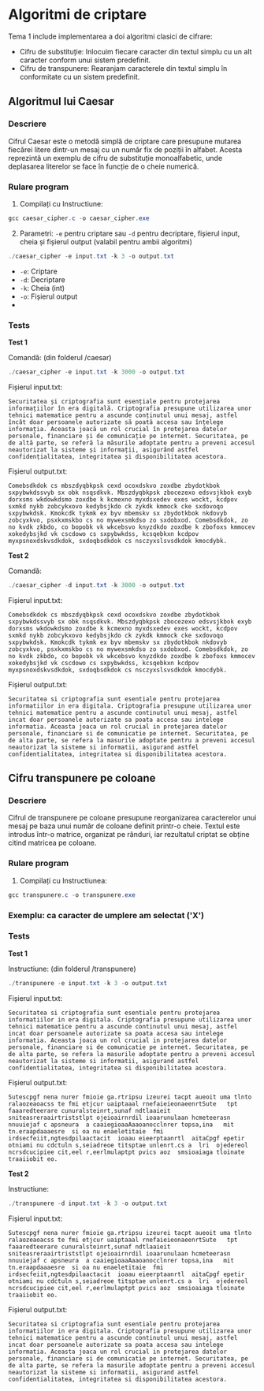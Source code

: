 # Algoritmi de criptare
Tema 1 include implementarea a doi algoritmi clasici de cifrare:
- Cifru de substituție: Inlocuim fiecare caracter din textul simplu cu un alt caracter conform unui sistem predefinit.
- Cifru de transpunere: Rearanjam caracterele din textul simplu în conformitate cu un sistem predefinit.

## Algoritmul lui Caesar

### Descriere

Cifrul Caesar este o metodă simplă de criptare care presupune mutarea fiecărei litere dintr-un mesaj cu un număr fix de poziții în alfabet. Acesta reprezintă un exemplu de cifru de substituție monoalfabetic, unde deplasarea literelor se face în funcție de o cheie numerică.

### Rulare program

1. Compilați cu Instructiune:
```powershell
gcc caesar_cipher.c -o caesar_cipher.exe
```
2. Parametri:  `-e` pentru criptare sau `-d` pentru decriptare, fișierul input, cheia și fișierul output (valabil pentru ambii algoritmi) 
```powershell
./caesar_cipher -e input.txt -k 3 -o output.txt
```
- `-e`: Criptare
- `-d`: Decriptare
- `-k`: Cheia (int)
- `-o`: Fișierul output
- 
### Tests

**Test 1**

Comandă: (din folderul /caesar)
```powershell
./caesar_cipher -e input.txt -k 3000 -o output.txt
```
Fișierul input.txt:
```
Securitatea și criptografia sunt esențiale pentru protejarea informațiilor în era digitală. Criptografia presupune utilizarea unor tehnici matematice pentru a ascunde conținutul unui mesaj, astfel încât doar persoanele autorizate să poată accesa sau înțelege informația. Aceasta joacă un rol crucial în protejarea datelor personale, financiare și de comunicație pe internet. Securitatea, pe de altă parte, se referă la măsurile adoptate pentru a preveni accesul neautorizat la sisteme și informații, asigurând astfel confidențialitatea, integritatea și disponibilitatea acestora.
```
Fișierul output.txt:
```
Comebsdkdok cs mbszdyqbkpsk cexd ocoxdskvo zoxdbe zbydotkbok sxpybwkdssvyb sx obk nsqsdkvk. Mbszdyqbkpsk zbocezexo edsvsjkbok exyb dorxsms wkdowkdsmo zoxdbe k kcmexno myxdsxedev exes wockt, kcdpov sxmkd nykb zobcykxovo kedybsjkdo ck zykdk kmmock cke sxdovoqo sxpybwkdsk. Kmokcdk tykmk ex byv mbemskv sx zbydotkbok nkdovyb zobcyxkvo, psxkxmskbo cs no mywexsmkdso zo sxdobxod. Comebsdkdok, zo no kvdk zkbdo, co bopobk vk wkcebsvo knyzdkdo zoxdbe k zbofoxs kmmocev xokedybsjkd vk cscdowo cs sxpybwkdss, kcsqebkxn kcdpov myxpsnoxdskvsdkdok, sxdoqbsdkdok cs nsczyxslsvsdkdok kmocdybk.
```

**Test 2**

Comandă:
```powershell
./caesar_cipher -d input.txt -k 3000 -o output.txt
```
Fișierul input.txt:
```
Comebsdkdok cs mbszdyqbkpsk cexd ocoxdskvo zoxdbe zbydotkbok sxpybwkdssvyb sx obk nsqsdkvk. Mbszdyqbkpsk zbocezexo edsvsjkbok exyb dorxsms wkdowkdsmo zoxdbe k kcmexno myxdsxedev exes wockt, kcdpov sxmkd nykb zobcykxovo kedybsjkdo ck zykdk kmmock cke sxdovoqo sxpybwkdsk. Kmokcdk tykmk ex byv mbemskv sx zbydotkbok nkdovyb zobcyxkvo, psxkxmskbo cs no mywexsmkdso zo sxdobxod. Comebsdkdok, zo no kvdk zkbdo, co bopobk vk wkcebsvo knyzdkdo zoxdbe k zbofoxs kmmocev xokedybsjkd vk cscdowo cs sxpybwkdss, kcsqebkxn kcdpov myxpsnoxdskvsdkdok, sxdoqbsdkdok cs nsczyxslsvsdkdok kmocdybk.
```
Fișierul output.txt:
```
Securitatea si criptografia sunt esentiale pentru protejarea informatiilor in era digitala. Criptografia presupune utilizarea unor tehnici matematice pentru a ascunde continutul unui mesaj, astfel incat doar persoanele autorizate sa poata accesa sau intelege informatia. Aceasta joaca un rol crucial in protejarea datelor personale, financiare si de comunicatie pe internet. Securitatea, pe de alta parte, se refera la masurile adoptate pentru a preveni accesul neautorizat la sisteme si informatii, asigurand astfel confidentialitatea, integritatea si disponibilitatea acestora.
```

## Cifru transpunere pe coloane

### Descriere

Cifrul de transpunere pe coloane presupune reorganizarea caracterelor unui mesaj pe baza unui număr de coloane definit printr-o cheie. Textul este introdus într-o matrice, organizat pe rânduri, iar rezultatul criptat se obține citind matricea pe coloane.

### Rulare program

1. Compilați cu Instructiunea:
```powershell
gcc transpunere.c -o transpunere.exe 
```
### Exemplu: ca caracter de umplere am selectat ('X')

### Tests

**Test 1**

Instructiune:  (din folderul /transpunere)
```powershell
./transpunere -e input.txt -k 3 -o output.txt 
```
Fișierul input.txt:
```
Securitatea si criptografia sunt esentiale pentru protejarea informatiilor in era digitala. Criptografia presupune utilizarea unor tehnici matematice pentru a ascunde continutul unui mesaj, astfel incat doar persoanele autorizate sa poata accesa sau intelege informatia. Aceasta joaca un rol crucial in protejarea datelor personale, financiare si de comunicatie pe internet. Securitatea, pe de alta parte, se refera la masurile adoptate pentru a preveni accesul neautorizat la sisteme si informatii, asigurand astfel confidentialitatea, integritatea si disponibilitatea acestora.
```
Fișierul output.txt:
```
Sutescpgf nena nurer fmioie ga.rtripsu izeurei tacpt aueoit uma tlnto ralaozeaoacss te fmi etjcur uaiptaaal rnefaieieonaeenrtSute   tpt  faaaredteerare cunuralsteinrt,sunaf ndtlaaieit  sniteasreraairtriststlpt ojeioairnrdil ioaarunulaan hcmeteerasn nnuuiejaf c apsneura  a caaiegioaaAaaoanocclnrer topsa,ina   mit  tn.eraapdaaaesre  si oa nu enaeletitaie  fmi irdsecfeiit,ngtesdpilaactacit  ioaau eieerptaanrtl  aitaCpgf epetir otniami nu cdctuln s,seiadreoe titsptae unlenrt.cs a  lri  ojedereol ncrsdcucipiee cit,eel r,eerlmulaptpt pvics aoz  smsioaiaga tloinate traaiiobit eo.
```

**Test 2**

Instructiune:
```powershell
./transpunere -d input.txt -k 3 -o output.txt
```
Fișierul input.txt:
```
Sutescpgf nena nurer fmioie ga.rtripsu izeurei tacpt aueoit uma tlnto ralaozeaoacss te fmi etjcur uaiptaaal rnefaieieonaeenrtSute   tpt  faaaredteerare cunuralsteinrt,sunaf ndtlaaieit  sniteasreraairtriststlpt ojeioairnrdil ioaarunulaan hcmeteerasn nnuuiejaf c apsneura  a caaiegioaaAaaoanocclnrer topsa,ina   mit  tn.eraapdaaaesre  si oa nu enaeletitaie  fmi irdsecfeiit,ngtesdpilaactacit  ioaau eieerptaanrtl  aitaCpgf epetir otniami nu cdctuln s,seiadreoe titsptae unlenrt.cs a  lri  ojedereol ncrsdcucipiee cit,eel r,eerlmulaptpt pvics aoz  smsioaiaga tloinate traaiiobit eo.
```
Fișierul output.txt:
```
Securitatea si criptografia sunt esentiale pentru protejarea informatiilor in era digitala. Criptografia presupune utilizarea unor tehnici matematice pentru a ascunde continutul unui mesaj, astfel incat doar persoanele autorizate sa poata accesa sau intelege informatia. Aceasta joaca un rol crucial in protejarea datelor personale, financiare si de comunicatie pe internet. Securitatea, pe de alta parte, se refera la masurile adoptate pentru a preveni accesul neautorizat la sisteme si informatii, asigurand astfel confidentialitatea, integritatea si disponibilitatea acestora.
```
